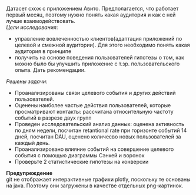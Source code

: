 Датасет схож с приложением Авито. Предполагается, что работает первый месяц, поэтому нужно понять какая аудитория и как с ней лучше взаимодействовать.  
_Цели исследования_:  
- управление вовлеченностью клиентов(адаптация приложений по целевой и смежной аудитории). Для этого необходимо понять какая аудитория в принципе  
- получить на основе поведения пользователей гипотезы о том, как можно было бы улучшить приложение с т.зр. пользовательского опыта. Дать рекомендации.

_Решены задачи_:  
- Проанализированы связи целевого события и других действий пользователей.
- Оценены наиболее частые действия пользователей, которые просматривают контакты: рассчитана относительную частоту событий в разрезе двух групп 
- Проведен исследовательский анализ данных: оценена активность по дням недели, посчитан retantional rate при горизонте событий 14 дней, посчитан DAU, оценено количесво новых пользователей за каждый день.
- Проанализировано влияние событий на совершение целевого события с помощью диаграммы Сэнкей и воронок
- Проверьте 2 статистические гипотезы на конверсии

**Предупреждение**  
git не отображает интерактивные графики plotly, поскольку те основаны на java. Поэтому они загружены в качестве отдельных png-картинок.

